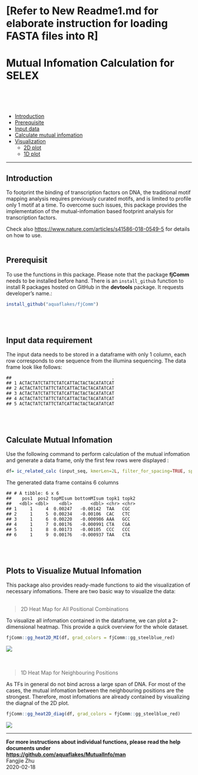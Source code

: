 # [Refer to New Readme1.md for elaborate instruction for loading FASTA files into R]
# Mutual Infomation Calculation for SELEX
<br><br><br>

* [Introduction](#intro)
* [Prerequisite](#prereq)
* [Input data](#input)
* [Calculate mutual infomation](#calc)
* [Visualization](#plot)
  + [2D plot](#map2d)
  + [1D plot](#map1d)

-----------------------------

<a name="intro"></a>

## Introduction

To footprint the binding of transcription factors on DNA, the traditional motif mapping analysis requires previously curated motifs, and is limited to profile only 1 motif at a time. To overcome such issues, this package provides the implementation of the mutual-infomation based footprint analysis for transcription factors. 

Check also <https://www.nature.com/articles/s41586-018-0549-5> for details on how to use.
<br><br>
<a name="prereq"></a>

## Prerequisit
To use the functions in this package. Please note that the package **fjComm** needs to be installed before hand. There is an `install_github` function to install R packages hosted on GitHub in the **devtools** package. It requests developer’s name.:


```r
install_github("aquaflakes/fjComm")
```
<br><br>
<a name="input"></a>

## Input data requirement
The input data needs to be stored in a dataframe with only 1 column, each row corresponds to one sequence from the illumina sequencing. The data frame look like follows:

```
##                                      .
## 1 ACTACTATCTATTCTATCATTACTACTACATATCAT
## 2 ACTACTATCTATTCTATCATTACTACTACATATCAT
## 3 ACTACTATCTATTCTATCATTACTACTACATATCAT
## 4 ACTACTATCTATTCTATCATTACTACTACATATCAT
## 5 ACTACTATCTATTCTATCATTACTACTACATATCAT
```
<br><br>
<a name="calc"></a>

## Calculate Mutual Infomation

Use the following command to perform calculation of the mutual infomation and generate a data frame, only the first few rows were displayed :

```r
df= ic_related_calc (input_seq, kmerLen=2L, filter_for_spacing=TRUE, spacing=0, verbose=F, pseudo=10L, type="maxBias", maxBias_dimer_Params=list(type="topMI",topNo=5L) ) 
```
The generated data frame contains 6 columns

```
## # A tibble: 6 x 6
##    pos1  pos2 topMIsum bottomMIsum topk1 topk2
##   <dbl> <dbl>    <dbl>       <dbl> <chr> <chr>
## 1     1     4  0.00247   -0.00142  TAA   CGC  
## 2     1     5  0.00234   -0.00106  CAC   CTC  
## 3     1     6  0.00220   -0.000986 AAA   GCC  
## 4     1     7  0.00176   -0.000991 CTA   CGA  
## 5     1     8  0.00173   -0.00105  CCC   CCC  
## 6     1     9  0.00176   -0.000937 TAA   CTA
```
<br><br>
<a name="plot"></a>

## Plots to Visualize Mutual Infomation
This package also provides ready-made functions to aid the visualization of necessary infomations. There are two basic way to visualize the data:<br><br>
<a name="map2d"></a>

> 2D Heat Map for All Positional Combinations

To visualize all infomation contained in the dataframe, we can plot a 2-dimensional heatmap. This provide a quick overview for the whole dataset.

```r
fjComm::gg_heat2D_MI(df, grad_colors = fjComm::gg_steelblue_red)
```

![](Readme_files/figure-html/heat2d-1.png)<!-- -->
<br><br><br>

<a name="map1d"></a>

> 1D Heat Map for Neighbouring Positions 

As TFs in general do not bind across a large span of DNA. For most of the cases, the mutual infomation between the neighbouring positions are the strongest. Therefore, most infomations are already contained by visualizing the diagnal of the 2D plot.

```r
fjComm::gg_heat2D_diag(df, grad_colors = fjComm::gg_steelblue_red)
```

![](Readme_files/figure-html/heat1d-1.png)<!-- -->

------------
**For more instructions about individual functions, please read the help documents under<br> <https://github.com/aquaflakes/MutualInfo/man>**<br>
Fangjie Zhu<br>
2020-02-18
